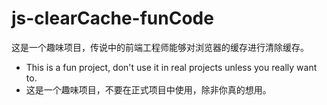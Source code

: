 # js-clearCache-funCode
这是一个趣味项目，传说中的前端工程师能够对浏览器的缓存进行清除缓存。

 - This is a fun project, don't use it in real projects unless you really want to.
 - 这是一个趣味项目，不要在正式项目中使用，除非你真的想用。
